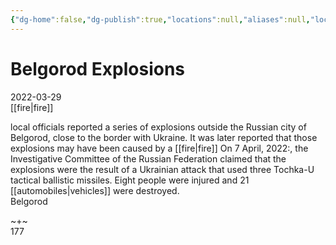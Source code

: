 ```yaml
---
{"dg-home":false,"dg-publish":true,"locations":null,"aliases":null,"location":null,"title":"Belgorod Explosions","tag":null,"date":null,"permalink":"/belgorod-explosions/","dgHomeLink":true,"dgPassFrontmatter":true}
---
```



# Belgorod Explosions

2022-03-29  
[[fire|fire]]

local officials reported a series of explosions outside the Russian city of Belgorod, close to the border with Ukraine. It was later reported that those explosions may have been caused by a [[fire|fire]] On 7 April, 2022:, the Investigative Committee of the Russian Federation claimed that the explosions were the result of a Ukrainian attack that used three Tochka-U tactical ballistic missiles. Eight people were injured and 21 [[automobiles|vehicles]] were destroyed.  
Belgorod

~+~  
177
